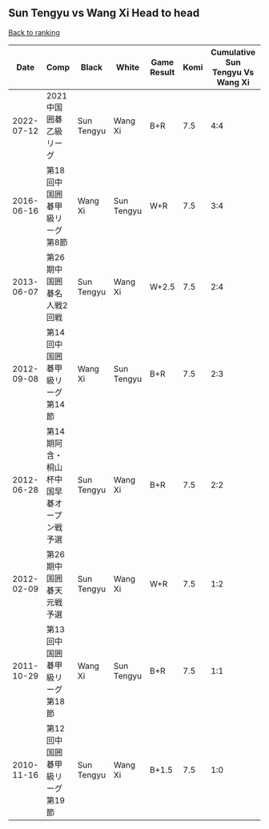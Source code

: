 ## Sun Tengyu vs Wang Xi Head to head

[Back to ranking](../../index.md)




| **Date** | **Comp** | **Black** | **White** | **Game Result** | **Komi** | **Cumulative Sun Tengyu Vs Wang Xi** | **Sun Tengyu Streak** | **Wang Xi Streak** | 
| --- | --- | --- | --- | --- | --- | --- | --- | --- |
| 2022-07-12 | 2021中国囲碁乙級リーグ | Sun Tengyu | Wang Xi | B+R | 7.5 | 4:4 | 2 | 0 | 
| 2016-06-16 | 第18回中国囲碁甲級リーグ第8節 | Wang Xi | Sun Tengyu | W+R | 7.5 | 3:4 | 1 | 0 | 
| 2013-06-07 | 第26期中国囲碁名人戦2回戦 | Sun Tengyu | Wang Xi | W+2.5 | 7.5 | 2:4 | 0 | 2 | 
| 2012-09-08 | 第14回中国囲碁甲級リーグ第14節 | Wang Xi | Sun Tengyu | B+R | 7.5 | 2:3 | 0 | 1 | 
| 2012-06-28 | 第14期阿含・桐山杯中国早碁オープン戦予選 | Sun Tengyu | Wang Xi | B+R | 7.5 | 2:2 | 1 | 0 | 
| 2012-02-09 | 第26期中国囲碁天元戦予選 | Sun Tengyu | Wang Xi | W+R | 7.5 | 1:2 | 0 | 2 | 
| 2011-10-29 | 第13回中国囲碁甲級リーグ第18節 | Wang Xi | Sun Tengyu | B+R | 7.5 | 1:1 | 0 | 1 | 
| 2010-11-16 | 第12回中国囲碁甲級リーグ第19節 | Sun Tengyu | Wang Xi | B+1.5 | 7.5 | 1:0 | 1 | 0 |




